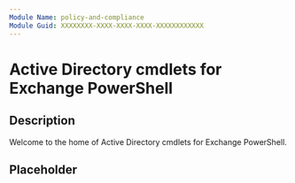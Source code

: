 ```yaml
---
Module Name: policy-and-compliance
Module Guid: XXXXXXXX-XXXX-XXXX-XXXX-XXXXXXXXXXXX
---
```


# Active Directory cmdlets for Exchange PowerShell

## Description

Welcome to the home of Active Directory cmdlets for Exchange PowerShell.

## Placeholder